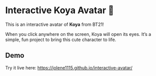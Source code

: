 # Interactive Koya Avatar 🐨

This is an interactive avatar of **Koya** from BT21!  

When you click anywhere on the screen, Koya will open its eyes. It’s a simple, fun project to bring this cute character to life.

## Demo

Try it live here: https://jolene1115.github.io/interactive-avatar/
